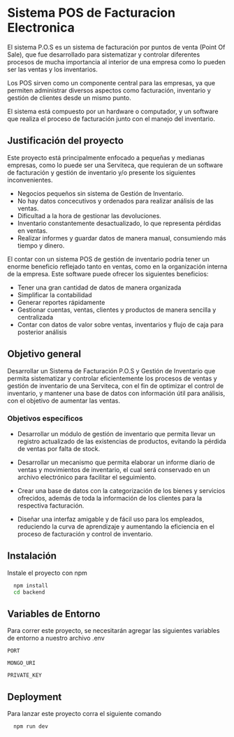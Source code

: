 # Sistema POS de Facturacion Electronica
El sistema P.O.S es un sistema de facturación por puntos de venta (Point Of Sale), que fue desarrollado para sistematizar y controlar diferentes procesos de mucha importancia al interior de una empresa como lo pueden ser las ventas y los inventarios.

Los POS sirven como un componente central para las empresas, ya que permiten administrar diversos aspectos como facturación, inventario y gestión de clientes desde un mismo punto.

El sistema está compuesto por un hardware o computador, y un software que realiza el proceso de facturación junto con el manejo del inventario.


## Justificación del proyecto
Este proyecto está principalmente enfocado a pequeñas y medianas empresas, como lo puede ser una Serviteca, que requieran de un software de facturación y gestión de inventario y/o presente los siguientes inconvenientes.

- Negocios pequeños sin sistema de Gestión de  Inventario.
- No hay datos concecutivos y ordenados para realizar análisis de las ventas.
- Dificultad a la hora de gestionar las devoluciones.
- Inventario constantemente desactualizado, lo que representa pérdidas en ventas.
- Realizar informes y guardar datos de manera manual, consumiendo más tiempo y dinero.


El contar con un sistema POS de gestión de inventario podría tener un enorme beneficio reflejado tanto en ventas, como en la organización interna de la empresa. Este software puede ofrecer los siguientes beneficios:

- Tener una gran cantidad de datos de manera organizada
- Simplificar la contabilidad
- Generar reportes rápidamente
- Gestionar cuentas, ventas, clientes y productos de manera sencilla y centralizada
- Contar con datos de valor sobre ventas, inventarios y flujo de caja para posterior análisis

## Objetivo general
Desarrollar un Sistema de Facturación P.O.S y Gestión de Inventario que permita sistematizar y controlar eficientemente los procesos de ventas y gestión de inventario de una Serviteca, con el fin de optimizar el control de inventario, y mantener una base de datos con información útil para análisis, con el objetivo de aumentar las ventas.

### Objetivos específicos
- Desarrollar un módulo de gestión de inventario que permita llevar un registro actualizado de las existencias de productos, evitando la pérdida de ventas por falta de stock.

- Desarrollar un mecanismo que permita elaborar un informe diario de ventas y movimientos de inventario, el cual será conservado en un archivo electrónico para facilitar el seguimiento.

- Crear una base de datos con la categorización de los bienes y servicios ofrecidos, además de toda la información de los clientes para la respectiva facturación.

- Diseñar una interfaz amigable y de fácil uso para los empleados, reduciendo la curva de aprendizaje y aumentando la eficiencia en el proceso de facturación y control de inventario.


## Instalación

Instale el proyecto con npm

```bash
  npm install
  cd backend
```

## Variables de Entorno

Para correr este proyecto, se necesitarán agregar las siguientes variables de entorno a nuestro archivo .env

`PORT`

`MONGO_URI`

`PRIVATE_KEY`

## Deployment

Para lanzar este proyecto corra el siguiente comando

```bash
  npm run dev
```

    